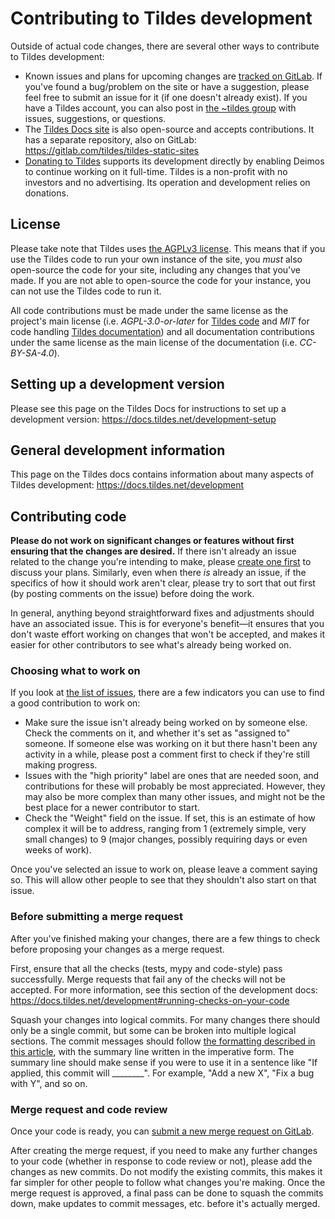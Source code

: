 # Contributing to Tildes development

Outside of actual code changes, there are several other ways to contribute to Tildes development:

* Known issues and plans for upcoming changes are [tracked on GitLab](https://gitlab.com/tildes/tildes/issues). If you've found a bug/problem on the site or have a suggestion, please feel free to submit an issue for it (if one doesn't already exist). If you have a Tildes account, you can also post in [the ~tildes group](https://tildes.net/~tildes) with issues, suggestions, or questions.
* The [Tildes Docs site](https://docs.tildes.net) is also open-source and accepts contributions. It has a separate repository, also on GitLab: https://gitlab.com/tildes/tildes-static-sites
* [Donating to Tildes](https://docs.tildes.net/donate) supports its development directly by enabling Deimos to continue working on it full-time. Tildes is a non-profit with no investors and no advertising. Its operation and development relies on donations.

## License

Please take note that Tildes uses [the AGPLv3 license](https://www.gnu.org/licenses/why-affero-gpl.html). This means that if you use the Tildes code to run your own instance of the site, you *must* also open-source the code for your site, including any changes that you've made. If you are not able to open-source the code for your instance, you can not use the Tildes code to run it.

All code contributions must be made under the same license as the project's main license (i.e. *AGPL-3.0-or-later* for [Tildes code](https://gitlab.com/tildes/tildes) and *MIT* for code handling [Tildes documentation](https://gitlab.com/tildes/tildes-static-sites)) and all documentation contributions under the same license as the main license of the documentation (i.e. *CC-BY-SA-4.0*).

## Setting up a development version

Please see this page on the Tildes Docs for instructions to set up a development version: https://docs.tildes.net/development-setup

## General development information

This page on the Tildes docs contains information about many aspects of Tildes development: https://docs.tildes.net/development

## Contributing code

**Please do not work on significant changes or features without first ensuring that the changes are desired.** If there isn't already an issue related to the change you're intending to make, please [create one first](https://gitlab.com/tildes/tildes/issues/new) to discuss your plans. Similarly, even when there *is* already an issue, if the specifics of how it should work aren't clear, please try to sort that out first (by posting comments on the issue) before doing the work.

In general, anything beyond straightforward fixes and adjustments should have an associated issue. This is for everyone's benefit—it ensures that you don't waste effort working on changes that won't be accepted, and makes it easier for other contributors to see what's already being worked on.

### Choosing what to work on

If you look at [the list of issues](https://gitlab.com/tildes/tildes/issues), there are a few indicators you can use to find a good contribution to work on:

* Make sure the issue isn't already being worked on by someone else. Check the comments on it, and whether it's set as "assigned to" someone. If someone else was working on it but there hasn't been any activity in a while, please post a comment first to check if they're still making progress.
* Issues with the "high priority" label are ones that are needed soon, and contributions for these will probably be most appreciated. However, they may also be more complex than many other issues, and might not be the best place for a newer contributor to start.
* Check the "Weight" field on the issue. If set, this is an estimate of how complex it will be to address, ranging from 1 (extremely simple, very small changes) to 9 (major changes, possibly requiring days or even weeks of work).

Once you've selected an issue to work on, please leave a comment saying so. This will allow other people to see that they shouldn't also start on that issue.

### Before submitting a merge request

After you've finished making your changes, there are a few things to check before proposing your changes as a merge request.

First, ensure that all the checks (tests, mypy and code-style) pass successfully. Merge requests that fail any of the checks will not be accepted. For more information, see this section of the development docs: https://docs.tildes.net/development#running-checks-on-your-code

Squash your changes into logical commits. For many changes there should only be a single commit, but some can be broken into multiple logical sections. The commit messages should follow [the formatting described in this article](https://tbaggery.com/2008/04/19/a-note-about-git-commit-messages.html), with the summary line written in the imperative form. The summary line should make sense if you were to use it in a sentence like "If applied, this commit will \_\_\_\_\_\_\_\_". For example, "Add a new X", "Fix a bug with Y", and so on.

### Merge request and code review

Once your code is ready, you can [submit a new merge request on GitLab](https://gitlab.com/tildes/tildes/merge_requests/new).

After creating the merge request, if you need to make any further changes to your code (whether in response to code review or not), please add the changes as new commits. Do not modify the existing commits, this makes it far simpler for other people to follow what changes you're making. Once the merge request is approved, a final pass can be done to squash the commits down, make updates to commit messages, etc. before it's actually merged.

